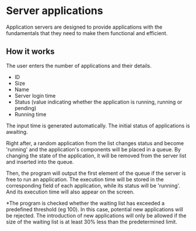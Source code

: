# Server applications

Application servers are designed to provide applications with the fundamentals that they need to make them functional and efficient.

## How it works
The user enters the number of applications and their details. 

* ID 
* Size
* Name 
* Server login time 
* Status (value indicating whether the application is running, running or pending)
* Running time

The input time is generated automatically. The initial status of applications is awaiting.

Right after, a random application from the list changes status and become 'running' and the application's components will be placed in a queue. By changing the state of the application, it will be removed from the server list and inserted into the queue.

Then, the program will output the first element of the queue if the server is free to run an application. The execution time will be stored in the corresponding field of each application, while its status will be 'running'. And its execution time will also appear on the screen.

*The program is checked whether the waiting list has exceeded a predefined threshold (eg 100). In this case, potential new applications will be rejected. The introduction of new applications will only be allowed if the size of the waiting list is at least 30% less than the predetermined limit.

